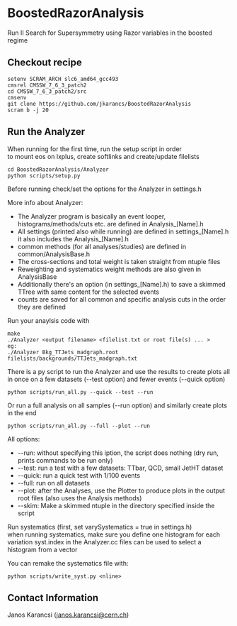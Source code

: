 # BoostedRazorAnalysis
Run II Search for Supersymmetry using Razor variables in the boosted regime

## Checkout recipe

```Shell
setenv SCRAM_ARCH slc6_amd64_gcc493
cmsrel CMSSW_7_6_3_patch2
cd CMSSW_7_6_3_patch2/src
cmsenv
git clone https://github.com/jkarancs/BoostedRazorAnalysis
scram b -j 20
```

## Run the Analyzer

When running for the first time, run the setup script in order  
to mount eos on lxplus, create softlinks and create/update filelists
```Shell
cd BoostedRazorAnalysis/Analyzer
python scripts/setup.py
```

Before running check/set the options for the Analyzer in settings.h

More info about Analyzer:
   * The Analyzer program is basically an event looper, histograms/methods/cuts etc. are defined in Analysis_[Name].h
   * All settings (printed also while running) are defined in settings_[Name].h it also includes the Analysis_[Name].h
   * common methods (for all analyses/studies) are defined in common/AnalysisBase.h
   * The cross-sections and total weight is taken straight from ntuple files
   * Reweighting and systematics weight methods are also given in AnalysisBase
   * Additionally there's an option (in settings_[Name].h) to save a skimmed TTree with same content for the selected events
   * counts are saved for all common and specific analysis cuts in the order they are defined

Run your anaylsis code with
```Shell
make
./Analyzer <output filename> <filelist.txt or root file(s) ... >
eg:
./Analyzer Bkg_TTJets_madgraph.root filelists/backgrounds/TTJets_madgraph.txt
```

There is a py script to run the Analyzer and use the results to create plots all in once
on a few datasets (--test option) and fewer events (--quick option)
```Shell
python scripts/run_all.py --quick --test --run
```

Or run a full analysis on all samples (--run option) and similarly create plots in the end
```Shell
python scripts/run_all.py --full --plot --run
```

All options:
   * --run: without specifying this iption, the script does nothing (dry run, prints commands to be run only)
   * --test: run a test with a few datasets: TTbar, QCD, small JetHT dataset
   * --quick: run a quick test with 1/100 events
   * --full: run on all datasets
   * --plot: after the Analyses, use the Plotter to produce plots in the output root files (also uses the Analysis methods)
   * --skim: Make a skimmed ntuple in the directory specified inside the script

Run systematics (first, set varySystematics = true in settings.h)  
when running systematics, make sure you define one histogram for each variation
syst.index in the Analyzer.cc files can be used to select a histogram from a vector

You can remake the systematics file with:
```Shell
python scripts/write_syst.py <nline>
```

## Contact Information

Janos Karancsi (janos.karancsi@cern.ch)

